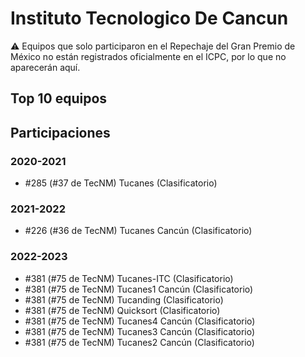 # Instituto Tecnologico De Cancun

:warning: Equipos que solo participaron en el Repechaje del Gran Premio de México no están registrados oficialmente en el ICPC, por lo que no aparecerán aquí.

## Top 10 equipos


## Participaciones

### 2020-2021

- #285 (#37 de TecNM) Tucanes (Clasificatorio)

### 2021-2022

- #226 (#36 de TecNM) Tucanes Cancún (Clasificatorio)

### 2022-2023

- #381 (#75 de TecNM) Tucanes-ITC (Clasificatorio)
- #381 (#75 de TecNM) Tucanes1 Cancún (Clasificatorio)
- #381 (#75 de TecNM) Tucanding (Clasificatorio)
- #381 (#75 de TecNM) Quicksort (Clasificatorio)
- #381 (#75 de TecNM) Tucanes4 Cancún (Clasificatorio)
- #381 (#75 de TecNM) Tucanes3 Cancún (Clasificatorio)
- #381 (#75 de TecNM) Tucanes2 Cancún (Clasificatorio)



